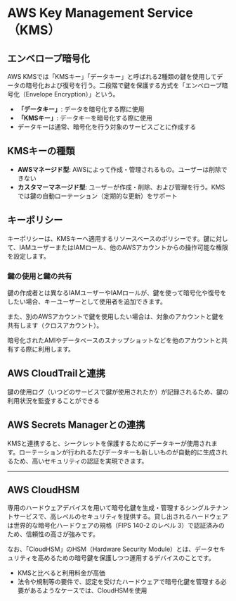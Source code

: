 # AWS Key Management Service（KMS）

## エンベロープ暗号化

AWS KMSでは「KMSキー」「データキー」と呼ばれる2種類の鍵を使用してデータの暗号化および復号を行う。二段階で鍵を保護する方式を「エンベロープ暗号化（Envelope Encryption）」という。

- **「データキー」**: データを暗号化する際に使用
- **「KMSキー」**: データキーを暗号化する際に使用
- データキーは通常、暗号化を行う対象のサービスごとに作成する

## KMSキーの種類

- **AWSマネージド型**: AWSによって作成・管理されるもの。ユーザーは削除できない
- **カスタマーマネージド型**: ユーザーが作成・削除、および管理を行う。KMSでは鍵の自動ローテーション（定期的な更新）をサポート

## キーポリシー

キーポリシーは、KMSキーへ適用するリソースベースのポリシーです。鍵に対して、IAMユーザーまたはIAMロール、他のAWSアカウントからの操作可能な権限を設定します。

### 鍵の使用と鍵の共有
鍵の作成者とは異なるIAMユーザーやIAMロールが、鍵を使って暗号化や復号をしたい場合、キーユーザーとして使用者を追加できます。

また、別のAWSアカウントで鍵を使用したい場合は、対象のアカウントと鍵を共有します（クロスアカウント）。

暗号化されたAMIやデータベースのスナップショットなどを他のアカウントと共有する際に利用します。

## AWS CloudTrailと連携

鍵の使用ログ（いつどのサービスで鍵が使用されたか）が記録されるため、鍵の利用状況を監査することができる

## AWS Secrets Managerとの連携

KMSと連携すると、シークレットを保護するためにデータキーが使用されます。ローテーションが行われるたびデータキーも新しいものが自動的に生成されるため、高いセキュリティの認証を実現できます。

---

## AWS CloudHSM

専用のハードウェアデバイスを用いて暗号化鍵を生成・管理するシングルテナントサービスで、高レベルのセキュリティを提供する。貸し出されるハードウェアは世界的な暗号化ハードウェアの規格（FIPS 140-2 のレベル 3）で認証済みのため、信頼性の高さが強みです。

なお、「CloudHSM」のHSM（Hardware Security Module）とは、データセキュリティを高めるための暗号鍵を保護しつつ運用するデバイスのことです。

- KMSと比べると利用料金が高価
- 法令や規制等の要件で、認定を受けたハードウェアで暗号化鍵を管理する必要があるようなケースでは、CloudHSMを使用